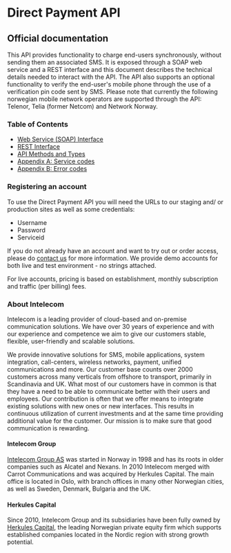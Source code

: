 # Direct Payment API
## Official documentation

This API provides functionality to charge end-users synchronously, without sending them an associated SMS. It is exposed through a SOAP web service and a REST interface and this document describes the technical details needed to interact with the API. The API also supports an optional functionality to verify the end-user's mobile phone through the use of a verification pin code sent by SMS.
Please note that currently the following norwegian mobile network operators are supported through the API: Telenor, Telia (former Netcom) and Network Norway.


### Table of Contents

- [Web Service (SOAP) Interface](soap-interface.md)
- [REST Interface](rest-interface.md)
- [API Methods and Types](methods.md)
- [Appendix A: Service codes](service-codes.md)
- [Appendix B: Error codes](error-codes.md)
 

### Registering an account

To use the Direct Payment API you will need the URLs to our staging and/ or production sites as well as some credentials:

- Username 
- Password
- Serviceid


If you do not already have an account and want to try out or order access, please do [contact us](sections/Contact.md) for more information. We provide demo accounts for both live and test environment - no strings attached. 

For live accounts, pricing is based on establishment, monthly subscription and traffic (per billing) fees. 


### About Intelecom 

Intelecom is a leading provider of cloud-based and on-premise communication solutions. We have over 30 years of experience and with our experience and competence we aim to give our customers stable, flexible, user-friendly and scalable solutions. 

We provide innovative solutions for SMS, mobile applications, system integration, call-centers, wireless networks, payment, unified communications and more. Our customer base counts over 2000 customers across many verticals from offshore to transport, primarily in Scandinavia and UK. What most of our customers have in common is that they have a need to be able to communicate better with their users and employees. Our contribution is often that we offer means to integrate existing solutions with new ones or new interfaces. This results in continuous utilization of current investments and at the same time providing additional value for the customer. Our mission is to make sure that good communication is rewarding. 

#### Intelecom Group
[Intelecom Group AS](http://www.intelecom.no) was started in Norway in 1998 and has its roots in older companies such as Alcatel and Nexans. In 2010 Intelecom merged with Carrot Communications and was acquired by Herkules Capital. The main office is located in Oslo, with branch offices in many other Norwegian cities, as well as Sweden, Denmark, Bulgaria and the UK. 

#### Herkules Capital
Since 2010, Intelecom Group and its subsidiaries have been fully owned by [Herkules Capital](http://www.herkulescapital.no/), the leading Norwegian private equity firm which supports established companies located in the Nordic region with strong growth potential.